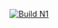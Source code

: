 [![Build N1](https://github.com/aimcrfui/N1_Pack/actions/workflows/N1.yml/badge.svg)](https://github.com/MXJNZ6/Flippy-D/actions/workflows/N1.yml)
```
